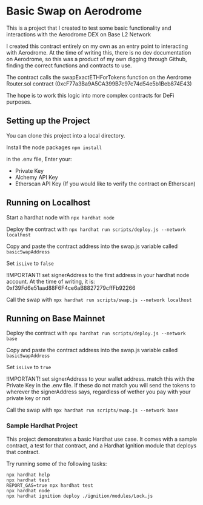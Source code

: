 # Basic Swap on Aerodrome

This is a project that I created to test some basic functionality and interactions with the Aerodrome DEX on Base L2 Network

I created this contract entirely on my own as an entry point to interacting with Aerodrome. At the time of writing this, there is no dev documentation on Aerodrome, so this was a product of my own digging through Github, finding the correct functions and contracts to use.

The contract calls the swapExactETHForTokens function on the Aerdrome Router.sol contract (0xcF77a3Ba9A5CA399B7c97c74d54e5b1Beb874E43)

The hope is to work this logic into more complex contracts for DeFi purposes.

## Setting up the Project

You can clone this project into a local directory.

Install the node packages
`npm install`

in the .env file, Enter your:
- Private Key
- Alchemy API Key
- Etherscan API Key (If you would like to verify the contract on Etherscan)

## Running on Localhost

Start a hardhat node with
`npx hardhat node`

Deploy the contract with
`npx hardhat run scripts/deploy.js --network localhost`

Copy and paste the contract address into the swap.js variable called
`basicSwapAddress`

Set `isLive` to `false`

!IMPORTANT!
set signerAddress to the first address in your hardhat node account. At the time of writing, it is:
0xf39Fd6e51aad88F6F4ce6aB8827279cffFb92266

Call the swap with
`npx hardhat run scripts/swap.js --network localhost` 

## Running on Base Mainnet

Deploy the contract with
`npx hardhat run scripts/deploy.js --network base`

Copy and paste the contract address into the swap.js variable called
`basicSwapAddress`

Set `isLive` to `true`

!IMPORTANT!
set signerAddress to your wallet address. match this with the Private Key in the .env file.
If these do not match you will send the tokens to wherever the signerAddress says, regardless of wether you pay with your private key or not

Call the swap with
`npx hardhat run scripts/swap.js --network base`

### Sample Hardhat Project

This project demonstrates a basic Hardhat use case. It comes with a sample contract, a test for that contract, and a Hardhat Ignition module that deploys that contract.

Try running some of the following tasks:

```shell
npx hardhat help
npx hardhat test
REPORT_GAS=true npx hardhat test
npx hardhat node
npx hardhat ignition deploy ./ignition/modules/Lock.js
```
